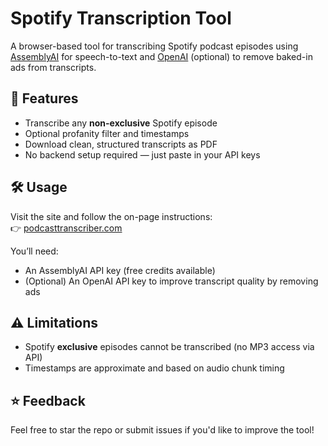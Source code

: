 # Spotify Transcription Tool

A browser-based tool for transcribing Spotify podcast episodes using [AssemblyAI](https://www.assemblyai.com/) for speech-to-text and [OpenAI](https://platform.openai.com/) (optional) to remove baked-in ads from transcripts.

## 🚀 Features
- Transcribe any **non-exclusive** Spotify episode
- Optional profanity filter and timestamps
- Download clean, structured transcripts as PDF
- No backend setup required — just paste in your API keys

## 🛠️ Usage
Visit the site and follow the on-page instructions:  
👉 [podcasttranscriber.com](https://podcasttranscriber.com)

You’ll need:
- An AssemblyAI API key (free credits available)
- (Optional) An OpenAI API key to improve transcript quality by removing ads

## ⚠️ Limitations
- Spotify **exclusive** episodes cannot be transcribed (no MP3 access via API)
- Timestamps are approximate and based on audio chunk timing

## ⭐ Feedback
Feel free to star the repo or submit issues if you'd like to improve the tool!